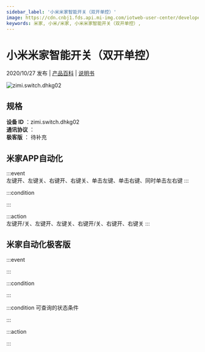 ```yaml
---
sidebar_label: '小米米家智能开关（双开单控）'
image: https://cdn.cnbj1.fds.api.mi-img.com/iotweb-user-center/developer_1679047686722ALYjM9bU.png?GalaxyAccessKeyId=AKVGLQWBOVIRQ3XLEW&Expires=9223372036854775807&Signature=WURHh/8L86f+VujA3YnkJwshdIQ=
keywords: 米家, 小米/米家, 小米米家智能开关（双开单控）, 
---
```

# 小米米家智能开关（双开单控）

2020/10/27 发布 | [产品百科](https://home.mi.com/webapp/content/baike/product/index.html?model=zimi.switch.dhkg02/) | [说明书](https://home.mi.com/views/introduction.html?model=zimi.switch.dhkg02&region=cn)

![zimi.switch.dhkg02](https://cdn.cnbj1.fds.api.mi-img.com/iotweb-user-center/developer_1679047686722ALYjM9bU.png?GalaxyAccessKeyId=AKVGLQWBOVIRQ3XLEW&Expires=9223372036854775807&Signature=WURHh/8L86f+VujA3YnkJwshdIQ=)

## 规格  
> 
**设备 ID** ：zimi.switch.dhkg02  
**通讯协议** ：  
**极客版**  ： 待补充 


## 米家APP自动化  

:::event  
左键开、左键关、右键开、右键关、单击左键、单击右键、同时单击左右键
:::

:::condition  

:::

:::action   
左键开/关、左键开、左键关、右键开/关、右键开、右键关
:::

## 米家自动化极客版  

:::event  

:::

:::condition  

:::

:::condition 可查询的状态条件  

:::

:::action  

:::

        
